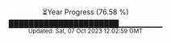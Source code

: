 <p align="center">
⏳Year Progress (76.58 %) <br>
██████████████████████▁▁▁▁▁▁▁▁ <br>
<sub>Updated: Sat, 07 Oct 2023 12:02:59 GMT</sub>
</p>

